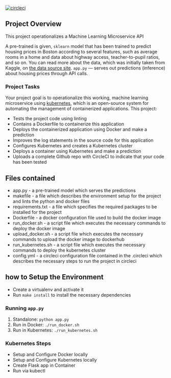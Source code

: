 [![circleci](https://circleci.com/gh/Uzodimma01/Microservices_project.svg?style=svg)](https://circleci.com/gh/Uzodimma01/Microservices_project)

## Project Overview

This project operationalizes a Machine Learning Microservice API

A pre-trained is given, `sklearn` model that has been trained to predict housing prices in Boston according to several features, such as average rooms in a home and data about highway access, teacher-to-pupil ratios, and so on. 
You can read more about the data, which was initially taken from Kaggle, on [the data source site](https://www.kaggle.com/c/boston-housing). `app.py` — serves out predictions (inference) about housing prices through API calls. 


### Project Tasks

Your project goal is to operationalize this working, machine learning microservice using [kubernetes](https://kubernetes.io/), which is an open-source system for automating the management of containerized applications. This project:
* Tests the project code using linting
* Contains a Dockerfile to containerize this application
* Deploys the containerized application using Docker and make a prediction
* Improves the log statements in the source code for this application
* Configures Kubernetes and creates a Kubernetes cluster
* Deploys a container using Kubernetes and make a prediction
* Uploads a complete Github repo with CircleCI to indicate that your code has been tested

## Files contained
* app.py - a pre-trained model which serves the predictions
* makefile - a file which describes the environment setup for the project and lints the python and docker files
* requirements.txt - a file which specifies the required packages to be installed for the project
* Dockerfile - a docker configuration file used to build the docker image
* run_docker.sh - a script file which executes the necessary commands to deploy the docker image
* upload_docker.sh - a script file which executes the necessary commands to upload the docker image to dockerhub
* run_kubernetes.sh - a script file which executes the necessary commands to deploy the kubernetes cluster
* config.yml - a circleci configuration file contained in the .circleci which describes the necessary steps to run the project in circleci

## how to Setup the Environment

* Create a virtualenv and activate it
* Run `make install` to install the necessary dependencies

### Running `app.py`

1. Standalone:  `python app.py`
2. Run in Docker:  `./run_docker.sh`
3. Run in Kubernetes:  `./run_kubernetes.sh`

### Kubernetes Steps

* Setup and Configure Docker locally
* Setup and Configure Kubernetes locally
* Create Flask app in Container
* Run via kubectl
